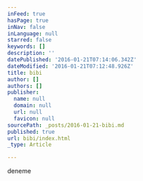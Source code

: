 ```yaml
---
inFeed: true
hasPage: true
inNav: false
inLanguage: null
starred: false
keywords: []
description: ''
datePublished: '2016-01-21T07:14:06.342Z'
dateModified: '2016-01-21T07:12:48.926Z'
title: bibi
author: []
authors: []
publisher:
  name: null
  domain: null
  url: null
  favicon: null
sourcePath: _posts/2016-01-21-bibi.md
published: true
url: bibi/index.html
_type: Article

---
```

deneme